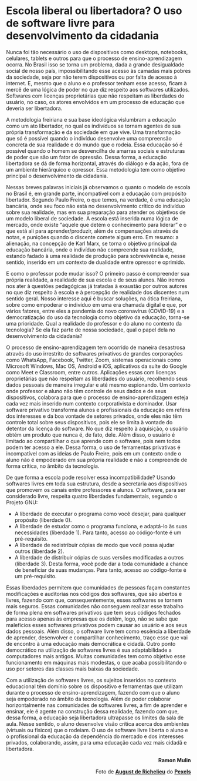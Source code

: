 # Escola liberal ou libertadora? O uso de software livre para desenvolvimento da cidadania


Nunca foi tão necessário o uso de dispositivos como desktops, notebooks, celulares, tablets e outros para que o processo de ensino-aprendizagem ocorra. No Brasil isso se torna um problema, dada a grande desigualdade social de nosso país, impossibilitando esse acesso às camadas mais pobres da sociedade, seja por não terem dispositivos ou por falta de acesso à internet. E, mesmo que o aluno e o professor tenham esse acesso, ficam à mercê de uma lógica de poder no que diz respeito aos softwares utilizados. Softwares com licenças proprietárias que não respeitam as liberdades do usuário, no caso, os atores envolvidos em um processo de educação que deveria ser libertadora.

A metodologia freiriana e sua base ideológica vislumbram a educação como um ato libertador, no qual os indivíduos se tornam agentes de sua própria transformação e da sociedade em que vive. Uma transformação que só é possível quando o indivíduo desenvolve uma compreensão concreta de sua realidade e do mundo que o rodeia. Essa educação só é possível quando o homem se desvencilha de amarras sociais e estruturas de poder que são um fator de opressão. Dessa forma, a educação libertadora se dá de forma horizontal, através do diálogo e da ação, fora de um ambiente hierárquico e opressor. Essa metodologia tem como objetivo principal o desenvolvimento da cidadania.

Nessas breves palavras iniciais já observamos o quanto o modelo de escola no Brasil é, em grande parte, incompatível com a educação com propósito libertador. Segundo Paulo Freire, o que temos, na verdade, é uma educação bancária, onde seu foco não está no desenvolvimento crítico do indivíduo sobre sua realidade, mas em sua preparação para atender os objetivos de um modelo liberal de sociedade. A escola está inserida numa lógica de mercado, onde existe “aquele que detém o conhecimento para liderar” e o que está ali para aprender/produzir, além de compensações através de notas, e punições quando o discente comete algum erro. Em resumo: a alienação, na concepção de Karl Marx, se torna o objetivo principal da educação bancária, onde o indivíduo não compreende sua realidade, estando fadado à uma realidade de produção para sobrevivência e, nesse sentido, inserido em um contexto de dualidade entre opressor e oprimido.

E como o professor pode mudar isso? O primeiro passo é compreender sua própria realidade, a realidade de sua escola e de seus alunos. Não iremos nos ater à questões pedagógicas já tratadas à exaustão por outros autores no que diz respeito à escola e à percepção de realidade dos discentes num sentido geral. Nosso interesse aqui é buscar soluções, na ótica freiriana, sobre como empoderar o indivíduo em uma era chamada digital e que, por vários fatores, entre eles a pandemia do novo coronavírus (COVID-19) e a democratização do uso da tecnologia como objetivo da educação, torna-se uma prioridade. Qual a realidade do professor e do aluno no contexto da tecnologia? Se ela faz parte de nossa sociedade, qual o papel dela no desenvolvimento da cidadania?

O processo de ensino-aprendizagem tem ocorrido de maneira desastrosa através do uso irrestrito de softwares privativos de grandes corporações como WhatsApp, Facebook, Twitter, Zoom, sistemas operacionais como Microsoft Windows, Mac OS, Android e iOS, aplicativos da suíte do Google como Meet e Classroom, entre outros. Aplicações essas com licenças proprietárias que não respeitam as liberdades do usuário, recolhendo seus dados pessoais de maneira irregular e até mesmo espionando. Um contexto onde professor e aluno não têm controle de seus dados e de seus dispositivos, colabora para que o processo de ensino-aprendizagem esteja cada vez mais inserido num contexto corporativista e dominador.  Usar software privativo transforma alunos e profissionais da educação em reféns dos interesses e da boa vontade de setores privados, onde eles não têm controle total sobre seus dispositivos, pois ele se limita à vontade do detentor da licença do software. No que diz respeito à aquisição, o usuário obtém um produto que nunca é, de fato, dele. Além disso, o usuário é limitado ao compartilhar o que aprende com o software, pois nem todos podem ter acesso a ele. Dessa forma, o uso de ferramentas privativas é incompatível com as ideias de Paulo Freire, pois em um contexto onde o aluno não é empoderado em sua própria realidade e não a compreende de forma crítica, no âmbito da tecnologia.

De que forma a escola pode resolver essa incompatibilidade? Usando softwares livres em toda sua estrutura, desde a secretaria aos dispositivos que promovem os canais entre professores e alunos. O software, para ser considerado livre, respeita quatro liberdades fundamentais, segundo o Projeto GNU:

* A liberdade de executar o programa como você desejar, para qualquer propósito (liberdade 0).
* A liberdade de estudar como o programa funciona, e adaptá-lo às suas necessidades (liberdade 1). Para tanto, acesso ao código-fonte é um pré-requisito.
* A liberdade de redistribuir cópias de modo que você possa ajudar outros (liberdade 2).
* A liberdade de distribuir cópias de suas versões modificadas a outros (liberdade 3). Desta forma, você pode dar a toda comunidade a chance de beneficiar de suas mudanças. Para tanto, acesso ao código-fonte é um pré-requisito.

Essas liberdades permitem que comunidades de pessoas façam constantes modificações e auditorias nos códigos dos softwares, que são abertos e livres, fazendo com que, consequentemente, esses softwares se tornem mais seguros. Essas comunidades não conseguem realizar esse trabalho de forma plena em softwares privativos que tem seus códigos fechados para acesso apenas às empresas que os detêm, logo, não se sabe que malefícios esses softwares privativos podem causar ao usuário e aos seus dados pessoais. Além disso, o software livre tem como essência a liberdade de aprender, desenvolver e compartilhar conhecimento, traço esse que vai de encontro à uma educação mais democrática e cidadã. Outro ponto democrático na utilização de softwares livres é sua adaptabilidade a computadores mais antigos. Muitas comunidades tem como objetivo esse funcionamento em máquinas mais modestas, o que acaba possibilitando o uso por setores das classes mais baixas da sociedade.

Com a utilização de softwares livres, os sujeitos inseridos no contexto educacional têm domínio sobre os dispositivo e ferramentas que utilizam durante o processo de ensino-aprendizagem, fazendo com que o aluno seja empoderado no âmbito da tecnologia. Além de poder colaborar horizontalmente nas comunidades de softwares livres, a fim de aprender e ensinar, ele é agente na construção dessa realidade, fazendo com que, dessa forma, a educação seja libertadora ultrapasse os limites da sala de aula. Nesse sentido, o aluno desenvolve visão crítica acerca dos ambientes (virtuais ou físicos) que o rodeiam. O uso de software livre liberta o aluno e o profissional da educação da dependência do mercado e dos interesses privados, colaborando, assim, para uma educação cada vez mais cidadã e libertadora.

**<p align="right">Ramon Mulin</p>**

<p align="right">Foto de <b><a href="https://www.pexels.com/@august-de-richelieu?utm_content=attributionCopyText&utm_medium=referral&utm_source=pexels" target="_blank">August de Richelieu</a></b> do <b><a href="https://www.pexels.com/photo/mother-helping-her-daughter-with-her-homework-4260482/?utm_content=attributionCopyText&utm_medium=referral&utm_source=pexels" target="_blank">Pexels</a></b></p>

